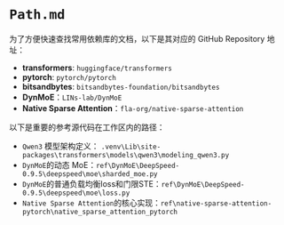 # `Path.md`

为了方便快速查找常用依赖库的文档，以下是其对应的 GitHub Repository 地址：

- **transformers**: `huggingface/transformers`
- **pytorch**: `pytorch/pytorch`
- **bitsandbytes**: `bitsandbytes-foundation/bitsandbytes`
- **DynMoE**：`LINs-lab/DynMoE`
- **Native Sparse Attention**：`fla-org/native-sparse-attention`

以下是重要的参考源代码在工作区内的路径：

- `Qwen3` 模型架构定义： `.venv\Lib\site-packages\transformers\models\qwen3\modeling_qwen3.py`
- `DynMoE`的动态 MoE：`ref\DynMoE\DeepSpeed-0.9.5\deepspeed\moe\sharded_moe.py`
- `DynMoE`的普通负载均衡loss和门限STE：`ref\DynMoE\DeepSpeed-0.9.5\deepspeed\moe\loss.py`
- `Native Sparse Attention`的核心实现：`ref\native-sparse-attention-pytorch\native_sparse_attention_pytorch`
